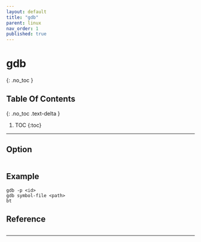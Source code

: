 ```yaml
---
layout: default
title: "gdb"
parent: linux
nav_order: 1
published: true
---
```

# gdb
{: .no_toc  }

## Table Of Contents
{: .no_toc .text-delta }

1. TOC
{:toc}

---
## Option

```

```

## Example
```
gdb -p <id>
gdb symbol-file <path>
bt
```
## Reference
```
```
---